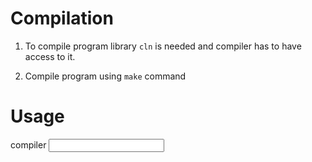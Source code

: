 Compilation
=================
1) To compile program library `cln` is needed and compiler has to have access to it.

2) Compile program using `make` command

Usage
=====
  compiler <input program> <output program>

